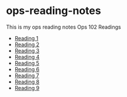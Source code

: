 # ops-reading-notes
This is my ops reading notes
Ops 102 Readings
- [Reading 1](reading1.md)
- [Reading 2](reading2.md)
- [Reading 3](reading3.md)
- [Reading 4](reading4.md)
- [Reading 5](reading5.md)
- [Reading 6](reading6.md)
- [Reading 7](reading7.md)
- [Reading 8](reading8.md)
- [Reading 9](reading9.md)
